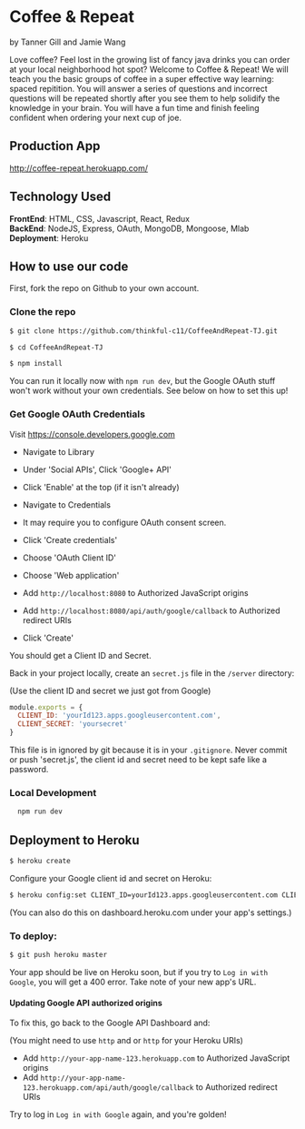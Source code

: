 # Coffee & Repeat
by Tanner Gill and Jamie Wang

Love coffee? Feel lost in the growing list of fancy java drinks you can order at your local neighborhood hot spot? Welcome to Coffee & Repeat! We will teach you the basic groups of coffee in a super effective way learning: spaced repitition. You will answer a series of questions and incorrect questions will be repeated shortly after you see them to help solidify the knowledge in your brain. You will have a fun time and finish feeling confident when ordering your next cup of joe.

## Production App 
http://coffee-repeat.herokuapp.com/

## Technology Used
**FrontEnd**: HTML, CSS, Javascript, React, Redux <br/>
**BackEnd**: NodeJS, Express, OAuth, MongoDB, Mongoose, Mlab <br/>
**Deployment**: Heroku <br/> 

## How to use our code

First, fork the repo on Github to your own account.

### Clone the repo

```sh
$ git clone https://github.com/thinkful-c11/CoffeeAndRepeat-TJ.git
```

```sh
$ cd CoffeeAndRepeat-TJ
```

```sh
$ npm install
```

You can run it locally now with `npm run dev`, but the Google OAuth stuff won't work without your own credentials.  See below on how to set this up!

### Get Google OAuth Credentials

Visit https://console.developers.google.com

* Navigate to Library 
* Under 'Social APIs', Click 'Google+ API'
* Click 'Enable' at the top (if it isn't already)


* Navigate to Credentials
* It may require you to configure OAuth consent screen.
* Click 'Create credentials'
* Choose 'OAuth Client ID'
* Choose 'Web application'
* Add `http://localhost:8080` to Authorized JavaScript origins
* Add `http://localhost:8080/api/auth/google/callback` to Authorized redirect URIs
* Click 'Create'

You should get a Client ID and Secret.

Back in your project locally, create an `secret.js` file in the `/server` directory:

(Use the client ID and secret we just got from Google)

```js
module.exports = {
  CLIENT_ID: 'yourId123.apps.googleusercontent.com',
  CLIENT_SECRET: 'yoursecret'
}
```

This file is in ignored by git because it is in your `.gitignore`. Never commit or push 'secret.js', the client id and secret need to be kept safe like a password.

### Local Development

```sh
  npm run dev
```

## Deployment to Heroku

```sh
$ heroku create
```

Configure your Google client id and secret on Heroku:

```sh
$ heroku config:set CLIENT_ID=yourId123.apps.googleusercontent.com CLIENT_SECRET=yoursecret
```

(You can also do this on dashboard.heroku.com under your app's settings.)

### To deploy:

```sh
$ git push heroku master
```

Your app should be live on Heroku soon, but if you try to `Log in with Google`, you will get a 400 error. Take note of your new app's URL.


#### Updating Google API authorized origins


To fix this, go back to the Google API Dashboard and:

(You might need to use `http` and or `http` for your Heroku URIs)

- Add `http://your-app-name-123.herokuapp.com` to Authorized JavaScript origins
- Add `http://your-app-name-123.herokuapp.com/api/auth/google/callback` to Authorized redirect URIs

Try to log in  `Log in with Google` again, and you're golden!
